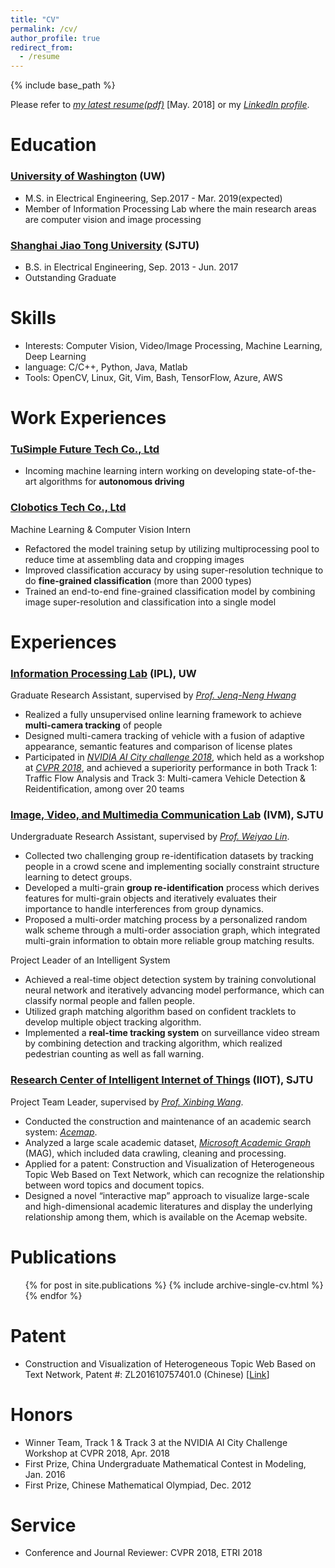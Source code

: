 ```yaml
---
title: "CV"
permalink: /cv/
author_profile: true
redirect_from:
  - /resume
---
```


{% include base_path %}

Please refer to [*my latest resume(pdf)*](http://alexxiao95.github.io/files/resume_Hao.pdf) [May. 2018] or my [*LinkedIn profile*](https://www.linkedin.com/in/hao-xiao-1b1257124/).

Education
======
### [University of Washington](https://www.washington.edu) (UW)
* M.S. in Electrical Engineering, Sep.2017 - Mar. 2019(expected)
* Member of Information Processing Lab where the main research areas are computer vision and image processing

### [Shanghai Jiao Tong University](http://www.sjtu.edu.cn) (SJTU)
* B.S. in Electrical Engineering, Sep. 2013 - Jun. 2017
* Outstanding Graduate


Skills
======
* Interests: Computer Vision, Video/Image Processing, Machine Learning, Deep Learning
* language: C/C++, Python, Java, Matlab
* Tools: OpenCV, Linux, Git, Vim, Bash, TensorFlow, Azure, AWS

Work Experiences
======
### [TuSimple Future Tech Co., Ltd](http://www.tusimple.com/index-en.html)
* Incoming machine learning intern working on developing state-of-the-art algorithms for **autonomous driving**

### [Clobotics Tech Co., Ltd](https://www.clobotics.com)
Machine Learning & Computer Vision Intern

* Refactored the model training setup by utilizing multiprocessing pool to reduce time at assembling data and cropping images
* Improved classification accuracy by using super-resolution technique to do **fine-grained classification** (more than 2000 types)
* Trained an end-to-end fine-grained classification model by combining image super-resolution and classification into a single model
  
Experiences
======

### [Information Processing Lab](http://allison.ee.washington.edu/index_files/Page701.htm) (IPL), UW

Graduate Research Assistant, supervised by [*Prof. Jenq-Neng Hwang*](http://www.ee.washington.edu/people/jenq-neng-hwang/)

* Realized a fully unsupervised online learning framework to achieve **multi-camera tracking** of people
* Designed multi-camera tracking of vehicle with a fusion of adaptive appearance, semantic features and comparison of license plates
* Participated in [*NVIDIA AI City challenge 2018*](), which held as a workshop at [*CVPR 2018*](http://cvpr2018.thecvf.com), and achieved a superiority performance in both Track 1: Traffic Flow Analysis and Track 3: Multi-camera Vehicle Detection & Reidentification, among over 20 teams

### **[Image, Video, and Multimedia Communication Lab](http://ivm.sjtu.edu.cn) (IVM), SJTU**

Undergraduate Research Assistant, supervised by [*Prof. Weiyao Lin*](http://wylin2.vosi.biz).

* Collected two challenging group re-identification datasets by tracking people in a crowd scene and implementing socially constraint structure learning to detect groups.* Developed a multi-grain **group re-identification** process which derives features for multi-grain objects and iteratively evaluates their importance to handle interferences from group dynamics.* Proposed a multi-order matching process by a personalized random walk scheme through a multi-order association graph, which integrated multi-grain information to obtain more reliable group matching results.

Project Leader of an Intelligent System

* Achieved a real-time object detection system by training convolutional neural network and iteratively advancing model performance, which can classify normal people and fallen people.* Utilized graph matching algorithm based on confident tracklets to develop multiple object tracking algorithm.* Implemented a **real-time tracking system** on surveillance video stream by combining detection and tracking algorithm, which realized pedestrian counting as well as fall warning.

### **[Research Center of Intelligent Internet of Things]((http://iiot.sjtu.edu.cn/)) (IIOT), SJTU**

Project Team Leader, supervised by [*Prof. Xinbing Wang*](http://www.cs.sjtu.edu.cn/~wang-xb/).

* Conducted the construction and maintenance of an academic search system: [*Acemap*](http://www.papersbook.org).* Analyzed a large scale academic dataset, [*Microsoft Academic Graph*](https://www.microsoft.com/en-us/research/project/microsoft-academic-graph/) (MAG), which included data crawling, cleaning and processing.
* Applied for a patent: Construction and Visualization of Heterogeneous Topic Web Based on Text Network, which can recognize the relationship between word topics and document topics.* Designed a novel “interactive map” approach to visualize large-scale and high-dimensional academic literatures and display the underlying relationship among them, which is available on the Acemap website.

Publications
======
  <ul>{% for post in site.publications %}
    {% include archive-single-cv.html %}
  {% endfor %}</ul>
  
Patent
======
* Construction and Visualization of Heterogeneous Topic Web Based on Text Network, Patent #: ZL201610757401.0 (Chinese) [[Link](http://www.soopat.com/Patent/201610757401)]
  
Honors
======
* Winner Team, Track 1 & Track 3 at the NVIDIA AI City Challenge Workshop at CVPR 2018, Apr. 2018
* First Prize, China Undergraduate Mathematical Contest in Modeling, Jan. 2016
* First Prize, Chinese Mathematical Olympiad, Dec. 2012

Service
======
* Conference and Journal Reviewer: CVPR 2018, ETRI 2018
